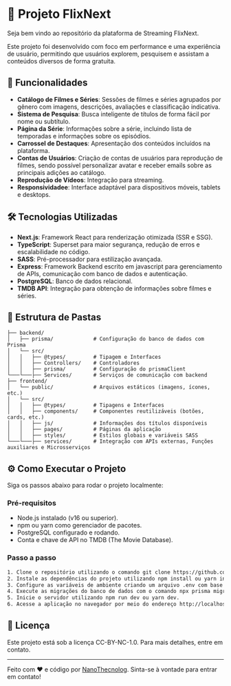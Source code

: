 # 🎥 Projeto FlixNext

Seja bem vindo ao repositório da plataforma de Streaming FlixNext.

Este projeto foi desenvolvido com foco em performance e uma experiência de usuário, permitindo que usuários explorem, pesquisem e assistam a conteúdos diversos de forma gratuita.

## 🚀 Funcionalidades

- **Catálogo de Filmes e Séries**: Sessões de filmes e séries agrupados por gênero com imagens, descrições, avaliações e classificação indicativa.
- **Sistema de Pesquisa**: Busca inteligente de títulos de forma fácil por nome ou subtítulo.
- **Página da Série**: Informações sobre a série, incluindo lista de temporadas e informações sobre os episódios.
- **Carrossel de Destaques**: Apresentação dos conteúdos incluídos na plataforma.
- **Contas de Usuários**: Criação de contas de usuários para reprodução de filmes, sendo possível personalizar avatar e receber emails sobre as principais adições ao catálogo.
- **Reprodução de Vídeos**: Integração para streaming.
- **Responsividadee**: Interface adaptável para dispositivos móveis, tablets e desktops.

## 🛠️ Tecnologias Utilizadas

- **Next.js**: Framework React para renderização otimizada (SSR e SSG).
- **TypeScript**: Superset para maior segurança, redução de erros e escalabilidade no código.
- **SASS**: Pré-processador para estilização avançada.
- **Express**: Framework Backend escrito em javascript para gerenciamento de APIs, comunicação com banco de dados e autenticação.
- **PostgreSQL**: Banco de dados relacional.
- **TMDB API**: Integração para obtenção de informações sobre filmes e séries.

## 🎨 Estrutura de Pastas

```plaintext
├── backend/
│   ├── prisma/             # Configuração do banco de dados com Prisma
│   └── src/             
│   │   ├── @types/         # Tipagem e Interfaces
│   │   ├── Controllers/    # Controladores
│   │   ├── prisma/         # Configuração do prismaClient
└───└───├── Services/       # Serviços de comunicação com backend
├── frontend/
│   └── public/             # Arquivos estáticos (imagens, ícones, etc.)
│   └── src/
│   │   ├── @types/         # Tipagens e Interfaces
│   │   ├── components/     # Componentes reutilizáveis (botões, cards, etc.)
│   │   ├── js/             # Informações dos títulos disponíveis
│   │   ├── pages/          # Páginas da aplicação
│   │   ├── styles/         # Estilos globais e variáveis SASS
└───└───├── services/       # Integração com APIs externas, Funções auxiliares e Microsserviços
```

## ⚙️ Como Executar o Projeto

Siga os passos abaixo para rodar o projeto localmente:

### Pré-requisitos

- Node.js instalado (v16 ou superior).
- npm ou yarn como gerenciador de pacotes.
- PostgreSQL configurado e rodando.
- Conta e chave de API no TMDB (The Movie Database).

### Passo a passo

```bash
1. Clone o repositório utilizando o comando git clone https://github.com/NanoThecnolog/Streaming.git e entre na pasta do projeto com o comando cd Streaming.
2. Instale as dependências do projeto utilizando npm install ou yarn install.
3. Configure as variáveis de ambiente criando um arquivo .env com base no .env.example e preencha as informações necessárias, incluindo a sua chave de API do TMDB.
4. Execute as migrações do banco de dados com o comando npx prisma migrate dev.
5. Inicie o servidor utilizando npm run dev ou yarn dev.
6. Acesse a aplicação no navegador por meio do endereço http://localhost:3000.
```

## 📄 Licença

Este projeto está sob a licença CC-BY-NC-1.0. Para mais detalhes, entre em contato.

---

Feito com ❤️ e código por [NanoThecnolog](https://github.com/NanoThecnolog). Sinta-se à vontade para entrar em contato!